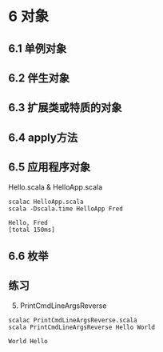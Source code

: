 # 6 对象
## 6.1 单例对象
## 6.2 伴生对象
## 6.3 扩展类或特质的对象
## 6.4 apply方法
## 6.5 应用程序对象
Hello.scala & HelloApp.scala
```
scalac HelloApp.scala
scala -Dscala.time HelloApp Fred

Hello, Fred
[total 150ms]
```
## 6.6 枚举
## 练习
5. PrintCmdLineArgsReverse
```
scalac PrintCmdLineArgsReverse.scala
scala PrintCmdLineArgsReverse Hello World

World Hello
```